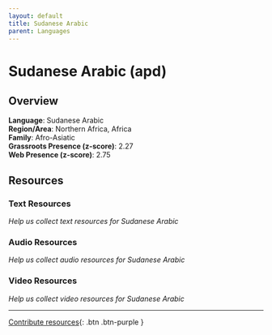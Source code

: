 ```yaml
---
layout: default
title: Sudanese Arabic
parent: Languages
---
```


# Sudanese Arabic (apd)

## Overview

**Language**: Sudanese Arabic  
**Region/Area**: Northern Africa, Africa  
**Family**: Afro-Asiatic  
**Grassroots Presence (z-score)**: 2.27  
**Web Presence (z-score)**: 2.75  

## Resources

### Text Resources
*Help us collect text resources for Sudanese Arabic*

### Audio Resources
*Help us collect audio resources for Sudanese Arabic*

### Video Resources
*Help us collect video resources for Sudanese Arabic*

---

[Contribute resources](https://forms.office.com/e/1SfLJx3u1r){: .btn .btn-purple }
